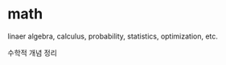 # math

linaer algebra, calculus, probability, statistics, optimization, etc.

수학적 개념 정리

```{tableofcontents}
```
